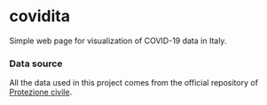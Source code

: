 # covidita
Simple web page for visualization of COVID-19 data in Italy.

### Data source
All the data used in this project comes from the official repository of [Protezione civile](https://github.com/pcm-dpc/COVID-19 "pcm-dpc repository").
